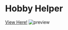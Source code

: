 # Hobby Helper
[View Here!](https://neekyo.github.io/Hobby-Helper/ "View here")
![preview](preview.gif)
